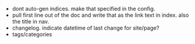  - dont auto-gen indices. make that specified in the config.
 - pull first line out of the doc and write that as the link text in index. also the title in nav.
 - changelog. indicate datetime of last change for site/page?
 - tags/categories
